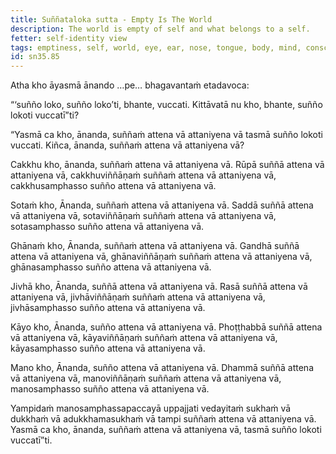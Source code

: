 ```yaml
---
title: Suññataloka sutta - Empty Is The World
description: The world is empty of self and what belongs to a self.
fetter: self-identity view
tags: emptiness, self, world, eye, ear, nose, tongue, body, mind, consciousness, contact, feeling, sn, sn35
id: sn35.85
---
```


Atha kho āyasmā ānando …pe… bhagavantaṁ etadavoca:

“‘suñño loko, suñño loko’ti, bhante, vuccati. Kittāvatā nu kho, bhante, suñño lokoti vuccatī”ti?

“Yasmā ca kho, ānanda, suññaṁ attena vā attaniyena vā tasmā suñño lokoti vuccati. Kiñca, ānanda, suññaṁ attena vā attaniyena vā?

Cakkhu kho, ānanda, suññaṁ attena vā attaniyena vā. Rūpā suññā attena vā attaniyena vā, cakkhuviññāṇaṁ suññaṁ attena vā attaniyena vā, cakkhusamphasso suñño attena vā attaniyena vā.

Sotaṁ kho, Ānanda, suññaṁ attena vā attaniyena vā. Saddā suññā attena vā attaniyena vā, sotaviññāṇaṁ suññaṁ attena vā attaniyena vā, sotasamphasso suñño attena vā attaniyena vā.

Ghānaṁ kho, Ānanda, suññaṁ attena vā attaniyena vā. Gandhā suññā attena vā attaniyena vā, ghānaviññāṇaṁ suññaṁ attena vā attaniyena vā, ghānasamphasso suñño attena vā attaniyena vā.

Jivhā kho, Ānanda, suññā attena vā attaniyena vā. Rasā suññā attena vā attaniyena vā, jivhāviññāṇaṁ suññaṁ attena vā attaniyena vā, jivhāsamphasso suñño attena vā attaniyena vā.

Kāyo kho, Ānanda, suñño attena vā attaniyena vā. Phoṭṭhabbā suññā attena vā attaniyena vā, kāyaviññāṇaṁ suññaṁ attena vā attaniyena vā, kāyasamphasso suñño attena vā attaniyena vā.

Mano kho, Ānanda, suñño attena vā attaniyena vā. Dhammā suññā attena vā attaniyena vā, manoviññāṇaṁ suññaṁ attena vā attaniyena vā, manosamphasso suñño attena vā attaniyena vā.

Yampidaṁ manosamphassapaccayā uppajjati vedayitaṁ sukhaṁ vā dukkhaṁ vā adukkhamasukhaṁ vā tampi suññaṁ attena vā attaniyena vā. Yasmā ca kho, ānanda, suññaṁ attena vā attaniyena vā, tasmā suñño lokoti vuccatī”ti.

